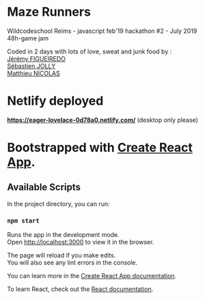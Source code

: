 # Maze Runners

Wildcodeschool Reims - javascript feb'19 hackathon #2 - July 2019<br>
48h-game jam

Coded in 2 days with lots of love, sweat and junk food by :<br>
[Jérémy FIGUEIREDO](https://github.com/0figueiredo)<br>
[Sébastien JOLLY](https://github.com/seb879)<br>
[Matthieu NICOLAS](https://github.com/mtthncls)<br>

# Netlify deployed
**https://eager-lovelace-0d78a0.netlify.com/**
(desktop only please)

# Bootstrapped with [Create React App](https://github.com/facebook/create-react-app).

## Available Scripts

In the project directory, you can run:

### `npm start`

Runs the app in the development mode.<br>
Open [http://localhost:3000](http://localhost:3000) to view it in the browser.

The page will reload if you make edits.<br>
You will also see any lint errors in the console.



You can learn more in the [Create React App documentation](https://facebook.github.io/create-react-app/docs/getting-started).

To learn React, check out the [React documentation](https://reactjs.org/).
